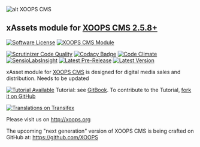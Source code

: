 ![alt XOOPS CMS](http://xoops.org/images/logoXoops4GithubRepository.png)
## xAssets module for  [XOOPS CMS 2.5.8+](https://xoops.org)

[![Software License](https://img.shields.io/badge/license-GPL-brightgreen.svg?style=flat)](LICENSE)
[![XOOPS CMS Module](https://img.shields.io/badge/XOOPS%20CMS-Module-blue.svg)](http://xoops.org)

[![Scrutinizer Code Quality](https://img.shields.io/scrutinizer/g/XoopsModules25x/xasset.svg?style=flat)](https://scrutinizer-ci.com/g/XoopsModules25x/xasset/?branch=master)
[![Codacy Badge](https://api.codacy.com/project/badge/Grade/fa5b7bab4de7d47fba4831318181a3100)](https://www.codacy.com/app/mambax7/xasset_2)
[![Code Climate](https://img.shields.io/codeclimate/github/XoopsModules25x/xasset.svg?style=flat)](https://codeclimate.com/github/XoopsModules25x/xasset)
[![SensioLabsInsight](https://insight.sensiolabs.com/projects/42e3b42f-e73c-44f4-9df6-b312ac7bf01e/mini.png)](https://insight.sensiolabs.com/projects/42e3b42f-e73c-44f4-9df6-b312ac7bf01e)
[![Latest Pre-Release](https://img.shields.io/github/tag/XoopsModules25x/xasset.svg?style=flat)](https://github.com/XoopsModules25x/xasset/tags/)
[![Latest Version](https://img.shields.io/github/release/XoopsModules25x/xasset.svg?style=flat)](https://github.com/XoopsModules25x/xasset/releases/)

xAsset module for [XOOPS CMS](http://xoops.org)  is designed for digital media sales and distribution. Needs to be updated

[![Tutorial Available](http://xoops.org/images/tutorial-available-blue.svg)](https://www.gitbook.com/book/xoops/xasset-tutorial/) Tutorial: see [GitBook](https://www.gitbook.com/book/xoops/xasset-tutorial/).
To contribute to the Tutorial, [fork it on GitHub](https://github.com/XoopsDocs/xasset-tutorial)

[![Translations on Transifex](http://xoops.org/images/translations-transifex-blue.svg)](https://www.transifex.com/xoops)

Please visit us on http://xoops.org

The upcoming "next generation" version of XOOPS CMS is being crafted on GitHub at: https://github.com/XOOPS
